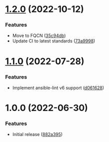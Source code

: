 # [1.2.0](https://github.com/de-it-krachten/ansible-role-lsb/compare/v1.1.0...v1.2.0) (2022-10-12)


### Features

* Move to FQCN ([35c94db](https://github.com/de-it-krachten/ansible-role-lsb/commit/35c94dbbeafd487b7357fe6b0fb6a54e7e27bca7))
* Update CI to latest standards ([73a9998](https://github.com/de-it-krachten/ansible-role-lsb/commit/73a9998fad46d9211e49b9fc6f7db2f534281c4a))

# [1.1.0](https://github.com/de-it-krachten/ansible-role-lsb/compare/v1.0.0...v1.1.0) (2022-07-28)


### Features

* Implement ansible-lint v6 support ([d061628](https://github.com/de-it-krachten/ansible-role-lsb/commit/d0616286d09a41e95fc097b296513db73444d11c))

# 1.0.0 (2022-06-30)


### Features

* Initial release ([882a395](https://github.com/de-it-krachten/ansible-role-lsb/commit/882a3952ef1390a40deb0bf460060fee2af567b9))
